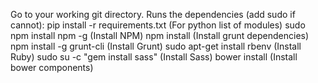 Go to your working git directory.
Runs the dependencies (add sudo if cannot):
	pip install -r requirements.txt (For python list of modules)
	sudo npm install npm -g (Install NPM)
	npm install (Install grunt dependencies)
	npm install -g grunt-cli (Install Grunt)
	sudo apt-get install rbenv (Install Ruby)
	sudo su -c "gem install sass" (Install Sass)
	bower install (Install bower components)


